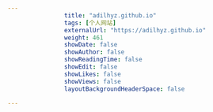 ---
                title: "adilhyz.github.io"
                tags: [个人网站]
                externalUrl: "https://adilhyz.github.io"
                weight: 461
                showDate: false
                showAuthor: false
                showReadingTime: false
                showEdit: false
                showLikes: false
                showViews: false
                layoutBackgroundHeaderSpace: false
                ---

